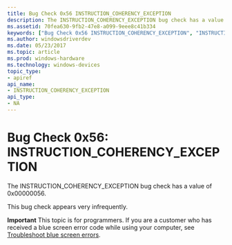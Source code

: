 ```yaml
---
title: Bug Check 0x56 INSTRUCTION_COHERENCY_EXCEPTION
description: The INSTRUCTION_COHERENCY_EXCEPTION bug check has a value of 0x00000056.This bug check appears very infrequently.
ms.assetid: 70fea630-9fb2-47e8-a099-9eee8c41b334
keywords: ["Bug Check 0x56 INSTRUCTION_COHERENCY_EXCEPTION", "INSTRUCTION_COHERENCY_EXCEPTION"]
ms.author: windowsdriverdev
ms.date: 05/23/2017
ms.topic: article
ms.prod: windows-hardware
ms.technology: windows-devices
topic_type:
- apiref
api_name:
- INSTRUCTION_COHERENCY_EXCEPTION
api_type:
- NA
---
```


# Bug Check 0x56: INSTRUCTION\_COHERENCY\_EXCEPTION


The INSTRUCTION\_COHERENCY\_EXCEPTION bug check has a value of 0x00000056.

This bug check appears very infrequently.

**Important** This topic is for programmers. If you are a customer who has received a blue screen error code while using your computer, see [Troubleshoot blue screen errors](http://windows.microsoft.com/windows-10/troubleshoot-blue-screen-errors).

 

 




